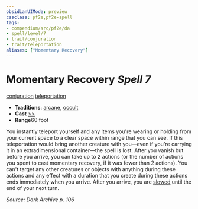 ```yaml
---
obsidianUIMode: preview
cssclass: pf2e,pf2e-spell
tags:
- compendium/src/pf2e/da
- spell/level/7
- trait/conjuration
- trait/teleportation
aliases: ["Momentary Recovery"]
---
```

# Momentary Recovery *Spell 7*   
[conjuration](../../rules/traits/conjuration.md)  [teleportation](../../rules/traits/teleportation.md)  

- **Traditions**: [arcane](../../rules/traits/arcane.md), [occult](../../rules/traits/occult.md)
- **Cast** [>>](../../rules/core-rulebook/chapter-9-playing-the-game.md#Actions "Two-Action") 
- **Range**60 foot

You instantly teleport yourself and any items you're wearing or holding from your current space to a clear space within range that you can see. If this teleportation would bring another creature with you—even if you're carrying it in an extradimensional container—the spell is lost. After you vanish but before you arrive, you can take up to 2 actions (or the number of actions you spent to cast momentary recovery, if it was fewer than 2 actions). You can't target any other creatures or objects with anything during these actions and any effect with a duration that you create during these actions ends immediately when you arrive. After you arrive, you are [slowed](../../rules/conditions.md#Slowed) until the end of your next turn.

*Source: Dark Archive p. 106*